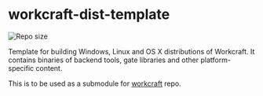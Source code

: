 # workcraft-dist-template

![Repo size](https://img.shields.io/github/repo-size/workcraft/workcraft-dist-template.svg)

Template for building Windows, Linux and OS X distributions of
Workcraft. It contains binaries of backend tools, gate libraries
and other platform-specific content.

This is to be used as a submodule for
[workcraft](https://github.com/workcraft/workcraft) repo.
